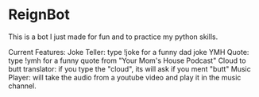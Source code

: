# ReignBot
 
This is a bot I just made for fun and to practice my python skills.

Current Features:
    Joke Teller: type !joke for a funny dad joke
    YMH Quote: type !ymh for a funny quote from "Your Mom's House Podcast"
    Cloud to butt translator: if you type the "cloud", its will ask if you ment "butt"
    Music Player: will take the audio from a youtube video and play it in the music channel.